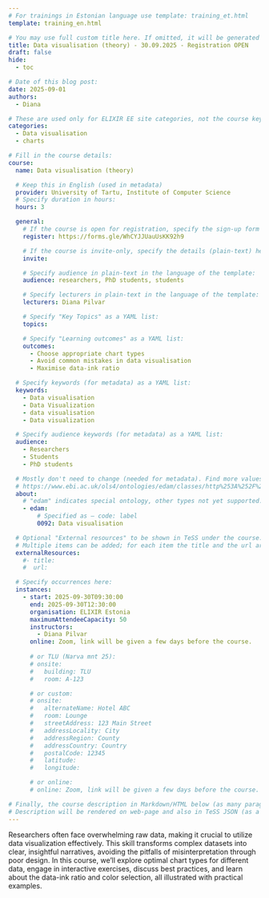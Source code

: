 ```yaml
---
# For trainings in Estonian language use template: training_et.html
template: training_en.html

# You may use full custom title here. If omitted, it will be generated from course name.
title: Data visualisation (theory) - 30.09.2025 - Registration OPEN
draft: false
hide:
  - toc

# Date of this blog post:
date: 2025-09-01
authors:
  - Diana

# These are used only for ELIXIR EE site categories, not the course keywords on TESS
categories:
  - Data visualisation
  - charts

# Fill in the course details:
course:
  name: Data visualisation (theory)

  # Keep this in English (used in metadata)
  provider: University of Tartu, Institute of Computer Science
  # Specify duration in hours:
  hours: 3

  general:
    # If the course is open for registration, specify the sign-up form link here (otherwise, remove it):
    register: https://forms.gle/WhCYJJUauUsKK92h9

    # If the course is invite-only, specify the details (plain-text) here (otherwise, remove it):
    invite: 

    # Specify audience in plain-text in the language of the template:
    audience: researchers, PhD students, students

    # Specify lecturers in plain-text in the language of the template:
    lecturers: Diana Pilvar

    # Specify "Key Topics" as a YAML list:
    topics:

    # Specify "Learning outcomes" as a YAML list:
    outcomes:
      - Choose appropriate chart types
      - Avoid common mistakes in data visualisation
      - Maximise data-ink ratio

  # Specify keywords (for metadata) as a YAML list:
  keywords:
    - Data visualisation
    - Data Visualization
    - data visualisation
    - Data visualization

  # Specify audience keywords (for metadata) as a YAML list:
  audience:
    - Researchers
    - Students
    - PhD students

  # Mostly don't need to change (needed for metadata). Find more values here:
  # https://www.ebi.ac.uk/ols4/ontologies/edam/classes/http%253A%252F%252Fedamontology.org%252Ftopic_0003?lang=en
  about:
    # "edam" indicates special ontology, other types not yet supported.
    - edam:
        # Specified as – code: label
        0092: Data visualisation

  # Optional "External resources" to be shown in TeSS under the course:
  # Multiple items can be added; for each item the title and the url are mandatory.
  externalResources:
    #- title:
    #  url:

  # Specify occurrences here:
  instances:
    - start: 2025-09-30T09:30:00
      end: 2025-09-30T12:30:00
      organisation: ELIXIR Estonia
      maximumAttendeeCapacity: 50
      instructors:
        - Diana Pilvar
      online: Zoom, link will be given a few days before the course.
     
      # or TLU (Narva mnt 25):
      # onsite:
      #   building: TLU
      #   room: A-123

      # or custom:
      # onsite:
      #   alternateName: Hotel ABC
      #   room: Lounge
      #   streetAddress: 123 Main Street
      #   addressLocality: City
      #   addressRegion: County
      #   addressCountry: Country
      #   postalCode: 12345
      #   latitude:
      #   longitude:

      # or online:
      # online: Zoom, link will be given a few days before the course.

# Finally, the course description in Markdown/HTML below (as many paragraphs as needed).
# Description will be rendered on web-page and also in TeSS JSON (as a string of HTML).
---
```


Researchers often face overwhelming raw data, making it crucial to utilize data visualization effectively. This skill transforms complex datasets into clear, insightful narratives, avoiding the pitfalls of misinterpretation through poor design. In this course, we’ll explore optimal chart types for different data, engage in interactive exercises, discuss best practices, and learn about the data-ink ratio and color selection, all illustrated with practical examples.
